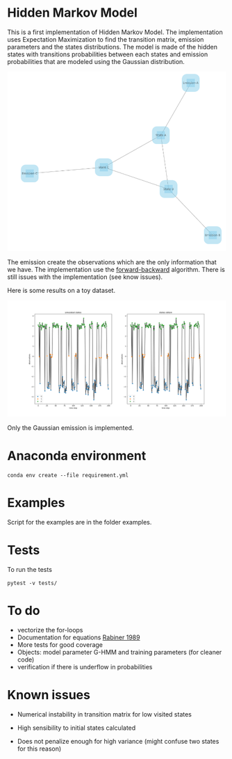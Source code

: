 # Hidden Markov Model
This is a first implementation of Hidden Markov Model. The implementation uses Expectation Maximization to find the transition matrix, emission parameters and the states distributions. The model is made of the hidden states with transitions probabilities between each states and emission probabilities that are modeled using the Gaussian distribution.

![](./figure/graph.png)

 The emission create the observations which are the only information that we have. The implementation use the [forward-backward](https://en.wikipedia.org/wiki/Forward%E2%80%93backward_algorithm) algorithm. There is still issues with the implementation (see know issues).

Here is some results on a toy dataset. 

![](./figure/results.png)

Only the Gaussian emission is implemented.

# Anaconda environment

````
conda env create --file requirement.yml
````

# Examples

Script for the examples are in the folder examples.

# Tests

To run the tests

````
pytest -v tests/
````

# To do

- vectorize the for-loops 
- Documentation for equations [Rabiner 1989](https://www.ece.ucsb.edu/Faculty/Rabiner/ece259/Reprints/tutorial%20on%20hmm%20and%20applications.pdf)
- More tests for good coverage
- Objects: model parameter G-HMM and training parameters (for cleaner code)
- verification if there is underflow in probabilities

# Known issues
- Numerical instability in transition matrix for low visited states

- High sensibility to initial states calculated

- Does not penalize enough for high variance (might confuse two states for this reason)

  

